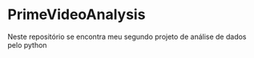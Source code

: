 # PrimeVideoAnalysis
Neste repositório se encontra meu segundo projeto de análise de dados pelo python
